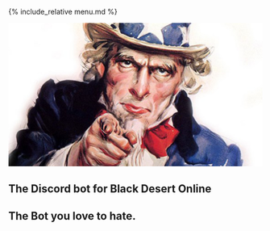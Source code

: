 {% include_relative menu.md %}

![Logo](/img/logo.jpg)

## The Discord bot for Black Desert Online
## The Bot you love to hate.